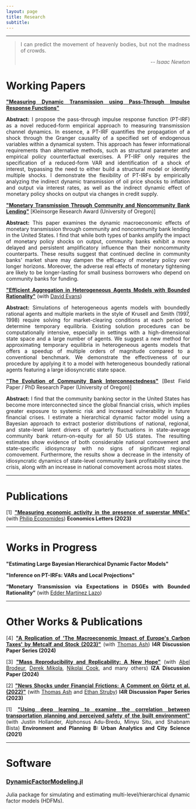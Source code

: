 ```yaml
---
layout: page
title: Research
subtitle: 
---
```

<style>body {text-align: justify}</style>
---

> I can predict the movement of heavenly bodies, but not the madness of crowds.
>
> <p style='text-align: right;'> -- <cite>Isaac Newton</cite> </p>

# <b>Working Papers</b> 

[<ins>**"Measuring Dynamic Transmission using Pass-Through Impulse Response Functions"**</ins>](https://gionikola.github.io/cv/ptirfs_nikolaishvili.pdf) 

<b>Abstract:</b>
I propose the pass-through impulse response function (PT-IRF) as a novel reduced-form empirical approach to measuring transmission channel dynamics.
In essence, a PT-IRF quantifies the propagation of a shock through the Granger causality of a specified set of endogenous variables within a dynamical system.
This approach has fewer informational requirements than alternative methods, such as structural parameter and empirical policy counterfactual exercises.
A PT-IRF only requires the specification of a reduced-form VAR and identification of a shock of interest, bypassing the need to either build a structural model or identify multiple shocks.
I demonstrate the flexibility of PT-IRFs by empirically analyzing the indirect dynamic transmission of oil price shocks to inflation and output via interest rates, as well as the indirect dynamic effect of monetary policy shocks on output via changes in credit supply.

[<ins>**"Monetary Transmission Through Community and Noncommunity Bank Lending"**</ins>](https://gionikola.github.io/cv/jmp_nikolaishvili.pdf) [Kleinsorge Research Award (University of Oregon)]

<b>Abstract:</b>
This paper examines the dynamic macroeconomic effects of monetary transmission through community and noncommunity bank lending in the United States. 
I find that while both types of banks amplify the impact of monetary policy shocks on output, community banks exhibit a more delayed and persistent amplificatory influence than their noncommunity counterparts. 
These results suggest that continued decline in community banks' market share may dampen the efficacy of monetary policy over longer horizons. 
Moreover, the adverse real effects of monetary tightening are likely to be longer-lasting for small business borrowers who depend on community banks for funding.

[<ins>**"Efficient Aggregation in Heterogeneous
Agents Models with Bounded Rationality"**</ins>](https://gionikola.github.io/cv/evans&nikolaishvili_2025.pdf) (with [David Evans](http://econevans.com/))

<b>Abstract:</b>
Simulations of heterogeneous agents models with boundedly rational agents and multiple markets in the style of Krusell and Smith (1997, 1998) require solving for market-clearing conditions at each period to determine temporary equilibria.
Existing solution procedures can be computationally intensive, especially in settings with a high-dimensional state space and a large number of agents.
We suggest a new method for approximating temporary equilibria in heterogeneous agents models that offers a speedup of multiple orders of magnitude compared to a conventional benchmark.
We demonstrate the effectiveness of our procedure by applying it to a model with heterogeneous boundedly rational agents featuring a large idiosyncratic state space.

[<ins>**"The Evolution of Community Bank Interconnectedness"**</ins>](https://gionikola.github.io/cv/wp_cbinterconnectedness_nikolaishvili.pdf) [Best Field Paper / PhD Research Paper (University of Oregon)]

<b>Abstract:</b>
I find that the community banking sector in the United States has become more interconnected since the global financial crisis, which implies greater exposure to systemic risk and increased vulnerability in future financial crises.
I estimate a hierarchical dynamic factor model using a Bayesian approach to extract posterior distributions of national, regional, and state-level latent drivers of quarterly fluctuations in state-average community bank return-on-equity for all 50 US states.
The resulting estimates show evidence of both considerable national comovement and state-specific idiosyncrasy with no signs of significant regional comovement. 
Furthermore, the results show a decrease in the intensity of idiosyncratic dynamics of state-level community bank profitability since the crisis, along with an increase in national comovement across most states.

---
# <b>Publications</b>

[1] [<ins>**"Measuring economic activity in the presence of superstar MNEs"**</ins>](https://doi.org/10.1016/j.econlet.2023.111077) (with [Philip Economides](https://philip-economides.com/)) **Economics Letters (2023)**

---
# <b>Works in Progress</b>

**"Estimating Large Bayesian Hierarchical Dynamic Factor Models"**

**"Inference on PT-IRFs: VARs and Local Projections"**

**“Monetary Transmission via Expectations in DSGEs with Bounded Rationality”** (with [Edder Martínez Lazo](https://cas.uoregon.edu/directory/social-sciences/all/edderfer)) 

---
# <b>Other Works & Publications </b>

[4] [<ins>**"A Replication of 'The Macroeconomic Impact of Europe's Carbon Taxes' by Metcalf and Stock (2023)"**</ins>](https://ideas.repec.org/p/zbw/i4rdps/167.html) (with [Thomas Ash](https://sites.google.com/view/thomasash)) **I4R Discussion Paper Series (2024)**

[3] [<ins>**"Mass Reproducibility and Replicability: A New Hope"**</ins>](https://econpapers.repec.org/paper/zbwi4rdps/107.htm) (with [Abel Brodeur](https://sites.google.com/site/abelbrodeur/), [Derek Mikola](https://sites.google.com/view/derekmikola/), [Nikolai Cook](https://sites.google.com/site/nikolaimcook/home), and many others) **IZA Discussion Paper (2024)**

[2] [<ins>**"News Shocks under Financial Frictions: A Comment on Görtz et al. (2022)"**</ins>](https://econpapers.repec.org/paper/zbwi4rdps/51.htm) (with [Thomas Ash](https://sites.google.com/view/thomasash) and [Ethan Struby](https://sites.google.com/site/strubyecon/)) **I4R Discussion Paper Series (2023)**

[1] [<ins>**"Using deep learning to examine the correlation between transportation planning and perceived safety of the built environment"**</ins>](https://journals.sagepub.com/doi/abs/10.1177/2399808320959079) (with Justin Hollander, Alphonsus Adu-Bredu, Minyu Situ, and Shabnam Bista) **Environment and Planning B: Urban Analytics and City Science (2021)**

---
# <b>Software</b>

### <b>[DynamicFactorModeling.jl](https://github.com/gionikola/DynamicFactorModeling.jl)</b>

Julia package for simulating and estimating multi-level/hierarchical dynamic factor models (HDFMs).
